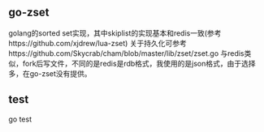 ## go-zset
golang的sorted set实现，其中skiplist的实现基本和redis一致(参考https://github.com/xjdrew/lua-zset)
关于持久化可参考https://github.com/Skycrab/cham/blob/master/lib/zset/zset.go
与redis类似，fork后写文件，不同的是redis是rdb格式，我使用的是json格式，由于选择多，在go-zset没有提供。

## test
go test
